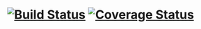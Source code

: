 [![Build Status](https://travis-ci.org/CompassionCH/compassion-accounting.svg)](https://travis-ci.org/CompassionCH/compassion-accounting.svg)
[![Coverage Status](https://coveralls.io/repos/albertsh/compassion-accounting/badge.svg?branch=8.0&service=github)](https://coveralls.io/github/albertsh/compassion-accounting?branch=8.0)
=====================
